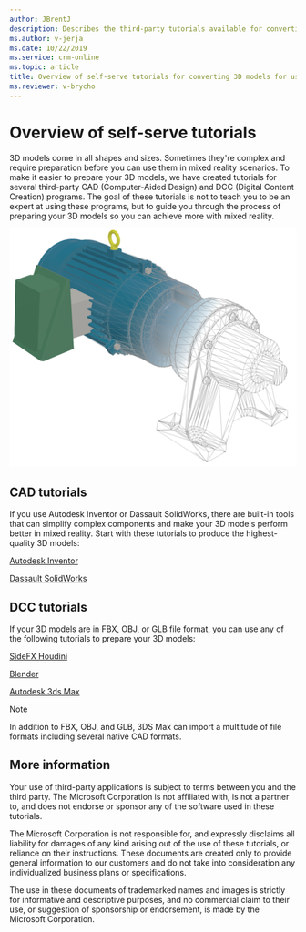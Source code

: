```yaml
---
author: JBrentJ
description: Describes the third-party tutorials available for converting 3D models for use with Dynamics 365 mixed reality appilcations
ms.author: v-jerja
ms.date: 10/22/2019
ms.service: crm-online
ms.topic: article
title: Overview of self-serve tutorials for converting 3D models for use with Dynamics 365 mixed reality applications
ms.reviewer: v-brycho
---
```


# Overview of self-serve tutorials

3D models come in all shapes and sizes. Sometimes they're complex and require preparation before you can use them in mixed reality scenarios. To make it easier to prepare your 3D models, we have created tutorials for several third-party CAD (Computer-Aided Design) and DCC (Digital Content Creation) programs.  The goal of these tutorials is not to teach you to be an expert at using these programs, but to guide you through the process of preparing your 3D models so you can achieve more with mixed reality. 

![Example 3D model](media/overview-cad2poly.PNG "Example 3D model") 

## CAD tutorials 

If you use Autodesk Inventor or Dassault SolidWorks, there are built-in tools that can simplify complex components and make your 3D models perform better in mixed reality. Start with these tutorials to produce the highest-quality 3D models: 

[Autodesk Inventor](inventor.md) 

[Dassault SolidWorks](solidworks.md) 

## DCC tutorials 

If your 3D models are in FBX, OBJ, or GLB file format, you can use any of the following tutorials to prepare your 3D models: 

[SideFX Houdini](houdini.md)

[Blender](blender.md) 

[Autodesk 3ds Max](3ds-max.md)  

> [!NOTE]
> In addition to FBX, OBJ, and GLB, 3DS Max can import a multitude of file formats including several native CAD formats.

## More information  

Your use of third-party applications is subject to terms between you and the third party. The Microsoft Corporation is not affiliated with, is not a partner to, and does not endorse or sponsor any of the software used in these tutorials. 

The Microsoft Corporation is not responsible for, and expressly disclaims all liability for damages of any kind arising out of the use of these tutorials, or reliance on their instructions. These documents are created only to provide general information to our customers and do not take into consideration any individualized business plans or specifications. 

The use in these documents of trademarked names and images is strictly for informative and descriptive purposes, and no commercial claim to their use, or suggestion of sponsorship or endorsement, is made by the Microsoft Corporation. 
